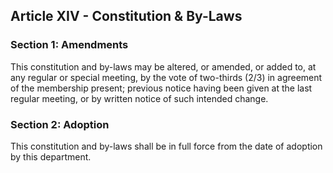 ## Article XIV - Constitution & By-Laws

### Section 1: Amendments

This constitution and by-laws may be altered, or amended, or added to, at any regular or special meeting, by the vote of two-thirds (2/3) in agreement of the membership present; previous notice having been given at the last regular meeting, or by written notice of such intended change.

### Section 2: Adoption

This constitution and by-laws shall be in full force from the date of adoption by this department.